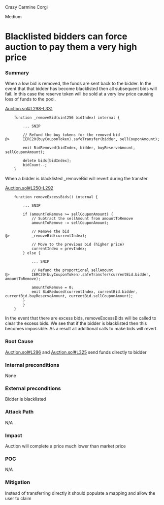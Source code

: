 Crazy Carmine Corgi

Medium

# Blacklisted bidders can force auction to pay them a very high price

### Summary

When a low bid is removed, the funds are sent back to the bidder. In the event that that bidder has become blacklisted then all subsequent bids will fail. In this case the reserve token will be sold at a very low price causing loss of funds to the pool.

[Auction.sol#L298-L331](https://github.com/sherlock-audit/2024-12-plaza-finance/blob/main/plaza-evm/src/Auction.sol#L298-L331)

        function _removeBid(uint256 bidIndex) internal {

            ... SNIP

            // Refund the buy tokens for the removed bid
    @>      IERC20(buyCouponToken).safeTransfer(bidder, sellCouponAmount);

            emit BidRemoved(bidIndex, bidder, buyReserveAmount, sellCouponAmount);

            delete bids[bidIndex];
            bidCount--;
        }

When a bidder is blacklisted _removeBid will revert during the transfer.

[Auction.sol#L250-L292](https://github.com/sherlock-audit/2024-12-plaza-finance/blob/main/plaza-evm/src/Auction.sol#L250-L292)

        function removeExcessBids() internal {
            
            ... SNIP

            if (amountToRemove >= sellCouponAmount) {
                // Subtract the sellAmount from amountToRemove
                amountToRemove -= sellCouponAmount;

                // Remove the bid
    @>          _removeBid(currentIndex);

                // Move to the previous bid (higher price)
                currentIndex = prevIndex;
            } else {

                ... SNIP
                
                // Refund the proportional sellAmount
    @>          IERC20(buyCouponToken).safeTransfer(currentBid.bidder, amountToRemove);
                
                amountToRemove = 0;
                emit BidReduced(currentIndex, currentBid.bidder, currentBid.buyReserveAmount, currentBid.sellCouponAmount);
            }
            }
        }

In the event that there are excess bids, removeExcessBids will be called to clear the excess bids. We see that if the bidder is blacklisted then this becomes impossible. As a result all additional calls to make bids will revert.

### Root Cause

[Auction.sol#L286](https://github.com/sherlock-audit/2024-12-plaza-finance/blob/main/plaza-evm/src/Auction.sol#L286) and [Auction.sol#L325](https://github.com/sherlock-audit/2024-12-plaza-finance/blob/main/plaza-evm/src/Auction.sol#L325) send funds directly to bidder


### Internal preconditions

None

### External preconditions

Bidder is blacklisted

### Attack Path

N/A

### Impact

Auction will complete a price much lower than market price

### POC

N/A

### Mitigation

Instead of transferring directly it should populate a mapping and allow the user to claim